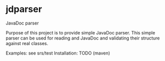 jdparser
========

JavaDoc parser 

Purpose of this project is to provide simple JavaDoc parser. This simple parser can be used for reading and JavaDoc and validating their structure against real classes.

Examples: see srs/test
Installation: TODO (maven)
